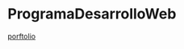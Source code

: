 # ProgramaDesarrolloWeb
[porftolio](https://github.com/claudiamendez7/ProgramaDesarrolloWeb/blob/main/Clase8/styles/images/Portfolio.PNG?raw=true)
